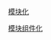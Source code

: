 [模块化](https://blog.csdn.net/finddreams/article/details/78349267)

[模块组件化](https://www.jianshu.com/p/ba32488f9555)
